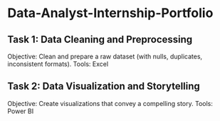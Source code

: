# Data-Analyst-Internship-Portfolio
## Task 1: Data Cleaning and Preprocessing
Objective: Clean and prepare a raw dataset (with nulls, duplicates, inconsistent formats). 
Tools: Excel

## Task 2: Data Visualization and Storytelling
Objective: Create visualizations that convey a compelling story.
Tools: Power BI


